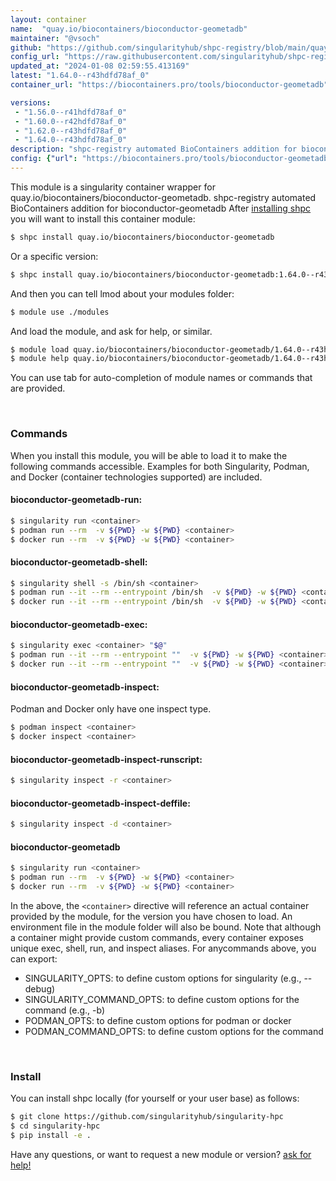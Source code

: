 ```yaml
---
layout: container
name:  "quay.io/biocontainers/bioconductor-geometadb"
maintainer: "@vsoch"
github: "https://github.com/singularityhub/shpc-registry/blob/main/quay.io/biocontainers/bioconductor-geometadb/container.yaml"
config_url: "https://raw.githubusercontent.com/singularityhub/shpc-registry/main/quay.io/biocontainers/bioconductor-geometadb/container.yaml"
updated_at: "2024-01-08 02:59:55.413169"
latest: "1.64.0--r43hdfd78af_0"
container_url: "https://biocontainers.pro/tools/bioconductor-geometadb"

versions:
 - "1.56.0--r41hdfd78af_0"
 - "1.60.0--r42hdfd78af_0"
 - "1.62.0--r43hdfd78af_0"
 - "1.64.0--r43hdfd78af_0"
description: "shpc-registry automated BioContainers addition for bioconductor-geometadb"
config: {"url": "https://biocontainers.pro/tools/bioconductor-geometadb", "maintainer": "@vsoch", "description": "shpc-registry automated BioContainers addition for bioconductor-geometadb", "latest": {"1.64.0--r43hdfd78af_0": "sha256:e3845bd217a5e7658972bbaeac53ebb294ab91c17f153ff141a22736b3aa7769"}, "tags": {"1.56.0--r41hdfd78af_0": "sha256:bd0b8aad6570684116d2355d794e3396a46779638aa6351247ca4c4285fc56fd", "1.60.0--r42hdfd78af_0": "sha256:d06993b580587f7f03a0fc344c6db957cac91a069c65e7da49c5fc28a5e4bca0", "1.62.0--r43hdfd78af_0": "sha256:ea3051d161514c49ae196b44482850e74d53ef09c5c24ede888e82c075508ecb", "1.64.0--r43hdfd78af_0": "sha256:e3845bd217a5e7658972bbaeac53ebb294ab91c17f153ff141a22736b3aa7769"}, "docker": "quay.io/biocontainers/bioconductor-geometadb"}
---
```


This module is a singularity container wrapper for quay.io/biocontainers/bioconductor-geometadb.
shpc-registry automated BioContainers addition for bioconductor-geometadb
After [installing shpc](#install) you will want to install this container module:


```bash
$ shpc install quay.io/biocontainers/bioconductor-geometadb
```

Or a specific version:

```bash
$ shpc install quay.io/biocontainers/bioconductor-geometadb:1.64.0--r43hdfd78af_0
```

And then you can tell lmod about your modules folder:

```bash
$ module use ./modules
```

And load the module, and ask for help, or similar.

```bash
$ module load quay.io/biocontainers/bioconductor-geometadb/1.64.0--r43hdfd78af_0
$ module help quay.io/biocontainers/bioconductor-geometadb/1.64.0--r43hdfd78af_0
```

You can use tab for auto-completion of module names or commands that are provided.

<br>

### Commands

When you install this module, you will be able to load it to make the following commands accessible.
Examples for both Singularity, Podman, and Docker (container technologies supported) are included.

#### bioconductor-geometadb-run:

```bash
$ singularity run <container>
$ podman run --rm  -v ${PWD} -w ${PWD} <container>
$ docker run --rm  -v ${PWD} -w ${PWD} <container>
```

#### bioconductor-geometadb-shell:

```bash
$ singularity shell -s /bin/sh <container>
$ podman run --it --rm --entrypoint /bin/sh  -v ${PWD} -w ${PWD} <container>
$ docker run --it --rm --entrypoint /bin/sh  -v ${PWD} -w ${PWD} <container>
```

#### bioconductor-geometadb-exec:

```bash
$ singularity exec <container> "$@"
$ podman run --it --rm --entrypoint ""  -v ${PWD} -w ${PWD} <container> "$@"
$ docker run --it --rm --entrypoint ""  -v ${PWD} -w ${PWD} <container> "$@"
```

#### bioconductor-geometadb-inspect:

Podman and Docker only have one inspect type.

```bash
$ podman inspect <container>
$ docker inspect <container>
```

#### bioconductor-geometadb-inspect-runscript:

```bash
$ singularity inspect -r <container>
```

#### bioconductor-geometadb-inspect-deffile:

```bash
$ singularity inspect -d <container>
```



#### bioconductor-geometadb

```bash
$ singularity run <container>
$ podman run --rm  -v ${PWD} -w ${PWD} <container>
$ docker run --rm  -v ${PWD} -w ${PWD} <container>
```


In the above, the `<container>` directive will reference an actual container provided
by the module, for the version you have chosen to load. An environment file in the
module folder will also be bound. Note that although a container
might provide custom commands, every container exposes unique exec, shell, run, and
inspect aliases. For anycommands above, you can export:

 - SINGULARITY_OPTS: to define custom options for singularity (e.g., --debug)
 - SINGULARITY_COMMAND_OPTS: to define custom options for the command (e.g., -b)
 - PODMAN_OPTS: to define custom options for podman or docker
 - PODMAN_COMMAND_OPTS: to define custom options for the command

<br>

### Install

You can install shpc locally (for yourself or your user base) as follows:

```bash
$ git clone https://github.com/singularityhub/singularity-hpc
$ cd singularity-hpc
$ pip install -e .
```

Have any questions, or want to request a new module or version? [ask for help!](https://github.com/singularityhub/singularity-hpc/issues)
